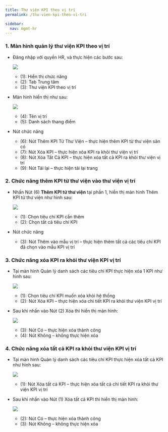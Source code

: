 ```yaml
---
title: Thư viện KPI theo vị trí
permalink: /thu-vien-kpi-theo-vi-tri

sidebar:
  nav: mgmt-hr
---
```


### **1. Màn hình quản lý thư viện KPI theo vị trí**
* Đăng nhập với quyền HR, và thực hiện các bước sau:

     ![](assets/kpilibraryposition/mnKpiLibraryPosition.png)

     * (1): Hiển thị chức năng
     * (2): Tab Trung tâm
     * (3): Thư viện KPI theo vị trí

* Màn hình hiển thị như sau:

     ![](assets/kpilibraryposition/KpiLibraryPositionManager.png)

     * (4): Tên vị trí
     * (5): Danh sách thang điểm
* Nút chức năng
     * (6): Nút Thêm KPI Từ Thư Viện – thực hiện thêm KPI từ thư viện sãn có
     * (7): Nút Xóa KPI – thực hiện xóa KPI ra khỏi thư viện vị trí
     * (8): Nút Xóa Tất Cả KPI – thực hiện xóa tất cả KPI ra khỏi thư viện vị trí
     * (9): Nút Tải lại – thực hiện tải lại trang

### **2. Chức năng thêm KPI từ thư viện vào thư viện vị trí**
* Nhấn Nút (6) **Thêm KPI từ thư viện** tại phần 1, hiển thị màn hình Thêm KPI từ thư viện như hình sau:

     ![](assets/kpilibraryposition/KpiLibraryManagerChooses.png)

     * (1): Chọn tiêu chí KPI cần thêm
     * (2): Chọn tất cả tiêu chí KPI
* Nút chức năng
     * (3): Nút Thêm vào mẫu vị trí – thực hiện thêm tất cả các tiêu chí KPI đã chọn vào mẫu KPI vị trí

### **3. Chức năng xóa KPI ra khỏi thư viện KPI vị trí**
* Tại màn hình Quản lý danh sách các tiêu chí KPI thực hiện xóa 1 KPI như hình sau:

     ![](assets/kpilibraryposition/KpiLibraryPositionManagerDelete.png)

     * (1): Chọn tiêu chí KPI muốn xóa khỏi hệ thống
     * (2): Nút Xóa KPI – thực hiện xóa chi tiết KPI ra khỏi thư viện KPI vị trí

* Sau khi nhấn vào Nút (2) Xóa thì hiển thị màn hình:

     ![](assets/kpilibraryposition/KpiLibraryPositionManagerDeleteOK.png)

     * (3): Nút Có – thực hiện xóa thành công
     * (4): Nút Không – không thực hiện xóa


### **4. Chức năng xóa tất cả KPI ra khỏi thư viện KPI vị trí**
* Tại màn hình Quản lý danh sách các tiêu chí KPI thực hiện xóa tất cả KPI như hình sau:

     ![](assets/kpilibraryposition/KpiLibraryPositionManagerDeleteAll.png)

     * (1): Nút Xóa tất cả KPI – thực hiện xóa tất cả chi tiết KPI ra khỏi thư viện KPI vị trí

* Sau khi nhấn vào Nút (1) Xóa tất cả KPI thì hiển thị màn hình:

     ![](assets/kpilibraryposition/KpiLibraryPositionManagerDeleteAllOK.png)

     * (2): Nút Có – thực hiện xóa thành công
     * (3): Nút Không – không thực hiện xóa